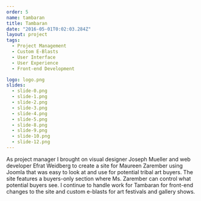 ```yaml
---
order: 5
name: tambaran
title: Tambaran
date: "2016-05-01T0:02:03.284Z"
layout: project
tags:
  - Project Management
  - Custom E-Blasts
  - User Interface
  - User Experience
  - Front-end Development

logo: logo.png
slides:
  - slide-0.png
  - slide-1.png
  - slide-2.png
  - slide-3.png
  - slide-4.png
  - slide-5.png
  - slide-8.png
  - slide-9.png
  - slide-10.png
  - slide-12.png
---
```

As project manager I brought on visual designer Joseph Mueller and web developer Efrat Weidberg to create a site for Maureen Zarember using Joomla that was easy to look at and use for potential tribal art buyers. The site features a buyers-only section where Ms. Zarember can control what potential buyers see. I continue to handle work for Tambaran for front-end changes to the site and custom e-blasts for art festivals and gallery shows.

